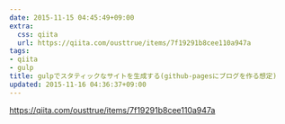 ```yaml
---
date: 2015-11-15 04:45:49+09:00
extra:
  css: qiita
  url: https://qiita.com/ousttrue/items/7f19291b8cee110a947a
tags:
- qiita
- gulp
title: gulpでスタティックなサイトを生成する(github-pagesにブログを作る想定)
updated: 2015-11-16 04:36:37+09:00
---
```


<https://qiita.com/ousttrue/items/7f19291b8cee110a947a>
